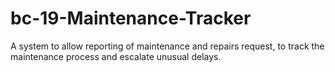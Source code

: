 # bc-19-Maintenance-Tracker
A system to allow reporting of maintenance and repairs request, to track the maintenance process and escalate unusual delays.
